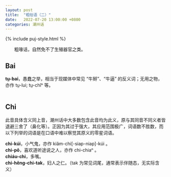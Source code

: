 ```yaml
---
layout: post
title:  "粗俗语（二）"
date:   2022-07-20 13:00:00 +0800
categories: 潮州话
---
```


{% include puj-style.html %}

&emsp;&emsp;粗喙话，自然免不了生殖器官之类。
<br>

## Bai

**tṳ-bai**，愚蠢之举，相当于现媒体中常见 “牛掰”、“牛逼” 的反义词；无用之物，亦作 tṳ-lui; tṳ-chîⁿ 等。<br>
<br>

## Chi

此音具体含义同上音，潮州话中大多数包含此音均为此义，原与其同音不同义者皆退避三舍了（鼻化等）。正因为其过于强大，其应用范围极广，词语数不胜数，而以下列举的词语是在口语中难以察觉其原义的零星词语。

**chi-kúi**，小气鬼，亦作 kiâm-chi[-siap-niap]-kúi 。<br>
**chi-pô**，喜欢道听途说之人，亦作 chi-chiaⁿ 。<br>
**chiáu-chi**，多嘴。<br>
**chi-hêng-chi-tak**，妇人之仁。（tak 为常见词尾，通常表示伴随态，无实际含义）<br>
<br>

